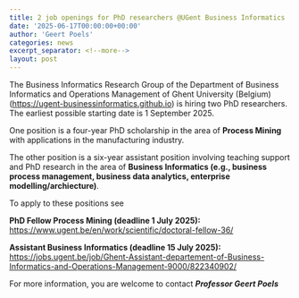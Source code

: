 ```yaml
---
title: 2 job openings for PhD researchers @UGent Business Informatics
date: '2025-06-17T00:00:00+00:00'
author: 'Geert Poels'
categories: news
excerpt_separator: <!--more-->
layout: post
---
```


The Business Informatics Research Group of the Department of Business Informatics and Operations Management of Ghent University (Belgium) (<https://ugent-businessinformatics.github.io>) is hiring two PhD researchers. The earliest possible starting date is 1 September 2025.

One position is a four-year PhD scholarship in the area of <b>Process Mining</b> with applications in the manufacturing industry. 

The other position is a six-year assistant position involving teaching support and PhD research in the area of <b>Business Informatics (e.g., business process management, business data analytics, enterprise modelling/archiecture)</b>.

To apply to these positions see

<b>PhD Fellow Process Mining (deadline 1 July 2025):</b> <https://www.ugent.be/en/work/scientific/doctoral-fellow-36/>

<b>Assistant Business Informatics (deadline 15 July 2025):</b> <https://jobs.ugent.be/job/Ghent-Assistant-departement-of-Business-Informatics-and-Operations-Management-9000/822340902/>

For more information, you are welcome to contact <b><i>Professor Geert Poels</i></b>
<!--more-->
